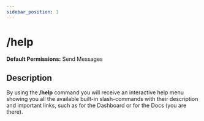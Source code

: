 ```yaml
---
sidebar_position: 1
---
```


# /help
**Default Permissions:** Send Messages
## Description
By using the **/help** command you will receive an interactive help menu showing you all the available built-in slash-commands with their description and important links, such as for the Dashboard or for the Docs (you are there).

<!-- ## Variables
- **\{message}**: The first 50 characters of the message trigerring the autothreading
- **\{filename}**: The name of the first provided file. If no file is provided it will be "No File Name
- **\{user}**: The username of the user sending the message
- **\{usernickname}**: The nickname/display name of the user triggering the autothreading
- **\{usermention}**: This will mention the user triggering the autothreading
- **\{guild}**: The name of the server
- **\{newline}**: This will start a new line in messages sent by the app
- **\{time}**: This will be replaced with the current time. Default timezone is UTC, it can be changed guild-specific with the **[/timezone](/docs/easythreads/general/timezone)** command.
- **\{date}**: This will be replaced with the current date. Default timezone is UTC, it can be changed guild-specific with the **[/timezone](/docs/easythreads/general/timezone)** command. -->